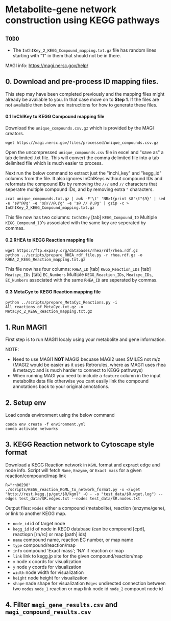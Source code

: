# Metabolite-gene network construction using KEGG pathways

## `TODO`

 - The `InChIKey_2_KEGG_Compound_mapping.txt.gz` file has random lines starting with "1" in them that should not be in there.

MAGI info: https://magi.nersc.gov/help/

## 0. Download and pre-process ID mapping files.
This step may have been completed previously and the mapping files might already be avaliable to you. 
In that case move on to **Step 1**. If the files are not avaliable then below are instructions for how to generate these files.

#### 0.1 InChIKey to KEGG Compound mapping file
Download the `unique_compounds.csv.gz` which is provided by the MAGI creators. 
```
wget https://magi.nersc.gov/files/processed/unique_compounds.csv.gz
```
Open the uncompressed `unique_compounds.csv` file in excel and "save as" a tab delimited .txt file. 
This will convert the comma delimited file into a tab delimited file which is much easier to process.

Next run the below command to extract just the "inchi_key" and "kegg_id" columns from the file. 
It also ignores InChIKeys without compound IDs and reformats the compound IDs by removing the `///` and ` // ` characters that seperatre multiple compound IDs, and by removing extra `"` characters.
```
zcat unique_compounds.txt.gz | awk -F'\t' 'NR>1{print $8"\t"$9}' | sed -e 's@"@@g' -e 's@///@,@g' -e 's@ // @,@g' | gzip -c > InChIKey_2_KEGG_Compound_mapping.txt.gz
```
This file now has two columns: `InChIKey` [tab] `KEGG_Compound_ID`
Multiple `KEGG_Compound_ID`'s associated with the same key are seperated by commas.

#### 0.2 RHEA to KEGG Reaction mapping file

```
wget https://ftp.expasy.org/databases/rhea/rdf/rhea.rdf.gz
python ../scripts/prepare_RHEA_rdf_file.py -r rhea.rdf.gz -o RHEA_2_KEGG_Reaction_mapping.txt.gz
```
This file now has four columns: `RHEA_ID` [tab] `KEGG_Reaction_IDs` [tab] `Meatcyc_IDs` [tab] `EC_Numbers`
Multiple `KEGG_Reaction_IDs`, `Meatcyc_IDs`, `EC_Numbers` associated with the same `RHEA_ID` are seperated by commas.

#### 0.3 MetaCyc to KEGG Reaction mapping file

```
python ../scripts/prepare_MetaCyc_Reactions.py -i All_reactions_of_MetaCyc.txt.gz -o MetaCyc_2_KEGG_Reaction_mapping.txt.gz
```


## 1. Run MAGI1
First step is to run MAGI1 localy using your metabolite and gene information. 

NOTE: 
 - Need to use MAGI1 **NOT** MAGI2 becuase MAGI2 uses SMILES not m/z (MAGI2 would be easier as it uses Retrorules, where as MAGI1 uses rhea & metacyc and is much harder to connect to KEGG pathways)
 - When running MAGI you need to include a `feature` column in the input metabolite data file otherwise you cant easily link the compound annotations back to your original annotations.


## 2. Setup env
Load conda environment using the below command
```
conda env create -f environment.yml
conda activate networks
```


## 3. KEGG Reaction network to Cytoscape style format

Download a KEGG Reaction network in `KGML` format and expract edge and node info.
Script will fetch `Name`, `Enzyme`, or `Exact mass` for a given reaction/compound/map link

```
R="rn00290"
./scripts/KEGG_reaction_KGML_to_network_format.py -x <(wget "http://rest.kegg.jp/get/$R/kgml" -O - -o "test_data/$R.wget.log") --edges test_data/$R.edges.txt --nodes test_data/$R.nodes.txt
```
Output files:
`Nodes` either a compound (metabolite), reaction (enzyme/gene), or link to another KEGG map.
 - `node_id` id of target node
 - `kegg_id` id of node in KEDD database (can be compound [cpd], reactiopn [rn/rc] or map [path] ids)
 - `name` compound name, reaction EC number, or map name
 - `type` compound/reaction/map
 - `info` compound 'Exact mass'; 'NA' if reaction or map
 - `link` link to kegg.jp site for the given compound/reaction/map
 - `x` node x coords for visualization
 - `y` node y coords for visualization
 - `width` node width for visualization
 - `height` node height for visualization
 - `shape` nade shape for visualization
`Edges` undirected connection between two `nodes`
        `node_1` reaction or map link node id
        `node_2` compount node id


## 4. Filter `magi_gene_results.csv` and `magi_compound_results.csv`






